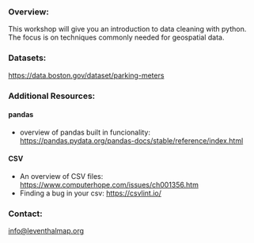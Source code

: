 ### Overview:
This workshop will give you an introduction to data cleaning with python.  The focus is on techniques commonly needed for geospatial data.

### Datasets:
https://data.boston.gov/dataset/parking-meters

### Additional Resources:
  #### pandas
  - overview of pandas built in funcionality: https://pandas.pydata.org/pandas-docs/stable/reference/index.html
  
  #### CSV
  - An overview of CSV files: https://www.computerhope.com/issues/ch001356.htm
  - Finding a bug in your csv: https://csvlint.io/



### Contact:
info@leventhalmap.org 
